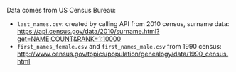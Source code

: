 Data comes from US Census Bureau:
- `last_names.csv`: created by calling API from 2010 census, surname data: https://api.census.gov/data/2010/surname.html?get=NAME,COUNT&RANK=1:10000
- `first_names_female.csv` and `first_names_male.csv` from 1990 census: http://www.census.gov/topics/population/genealogy/data/1990_census.html